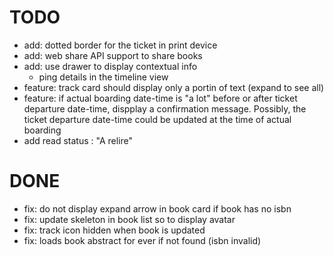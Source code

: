 # TODO
- add: dotted border for the ticket in print device
- add: web share API support to share books
- add: use drawer to display contextual info
  - ping details in the timeline view
- feature: track card should display only a portin of text (expand to see all)
- feature: if actual boarding date-time is "a lot" before or after ticket departure date-time, dispplay a confirmation message. Possibly, the ticket departure date-time could be updated at the time of actual boarding
- add read status : "A relire"
  

# DONE
- fix: do not display expand arrow in book card if book has no isbn
- fix: update skeleton in book list so to display avatar
- fix: track icon hidden when book is updated
- fix: loads book abstract for ever if not found (isbn invalid)